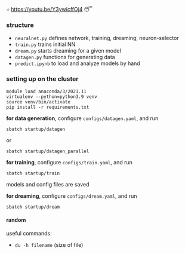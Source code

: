 🎶 https://youtu.be/Y3ywicffOj4 😴

### structure

* `neuralnet.py` defines network, training, dreaming, neuron-selector
* `train.py` trains initial NN
* `dream.py` starts dreaming for a given model
* `datagen.py` functions for generating data
* `predict.ipynb` to load and analyze models by hand

### setting up on the cluster

```
module load anaconda/3/2021.11
virtualenv --python=python3.9 venv
source venv/bin/activate
pip install -r requirements.txt
```

**for data generation**, configure `configs/datagen.yaml`, and run
```
sbatch startup/datagen
```
or
```
sbatch startup/datagen_parallel
```

**for training**, configure `configs/train.yaml`, and run
```
sbatch startup/train
```
models and config files are saved

**for dreaming**, configure `configs/dream.yaml`, and run
```
sbatch startup/dream
```


#### random

useful commands:
* `du -h filename` (size of file)
